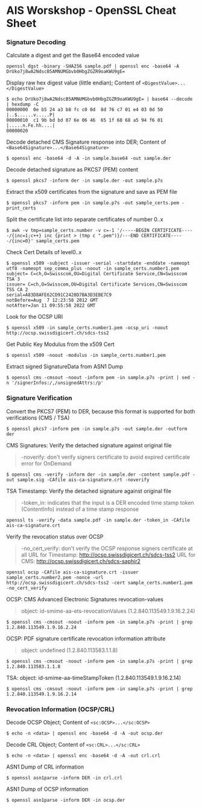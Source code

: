 AIS Worskshop - OpenSSL Cheat Sheet
===========

### Signature Decoding

Calculate a digest and get the Base64 encoded value
```
openssl dgst -binary -SHA256 sample.pdf | openssl enc -base64 -A
DrUko7j8wA2NdscB5AMNUMGbvb0HbgZGZR9oaKWU9gE=
```

Display raw hex digest value (little endian); Content of `<DigestValue>...</DigestValue>`
```
$ echo DrUko7j8wA2NdscB5AMNUMGbvb0HbgZGZR9oaKWU9gE= | base64 --decode | hexdump -C
00000000  0e b5 24 a3 b8 fc c0 0d  8d 76 c7 01 e4 03 0d 50  |..$......v.....P|
00000010  c1 9b bd bd 07 6e 06 46  65 1f 68 68 a5 94 f6 01  |.....n.Fe.hh....|
00000020
```

Decode detached CMS Signature response into DER; Content of `<Base64Signature>...</Base64Signature>`
```
$ openssl enc -base64 -d -A -in sample.base64 -out sample.der
```

Decode detached signature as PKCS7 (PEM) content
```
$ openssl pkcs7 -inform der -in sample.der -out sample.p7s
```

Extract the x509 certificates from the signature and save as PEM file
```
$ openssl pkcs7 -inform pem -in sample.p7s -out sample_certs.pem -print_certs
```

Split the certificate list into separate certificates of number 0..x
```
$ awk -v tmp=sample_certs.number -v c=-1 '/-----BEGIN CERTIFICATE-----/{inc=1;c++} inc {print > (tmp c ".pem")}/---END CERTIFICATE-----/{inc=0}' sample_certs.pem
```

Check Cert Details of level0..x 
```
$ openssl x509 -subject -issuer -serial -startdate -enddate -nameopt utf8 -nameopt sep_comma_plus -noout -in sample_certs.number1.pem
subject= C=ch,O=Swisscom,OU=Digital Certificate Service,CN=Swisscom TSA 3
issuer= C=ch,O=Swisscom,OU=Digital Certificate Services,CN=Swisscom TSS CA 2
serial=A83D8AFE62CD91C2420D7BA3D3EBE7C9
notBefore=Aug  7 12:23:58 2012 GMT
notAfter=Jan 11 09:55:58 2022 GMT
```

Look for the OCSP URI
```
$ openssl x509 -in sample_certs.number1.pem -ocsp_uri -noout
http://ocsp.swissdigicert.ch/sdcs-tss2
```

Get Public Key Modulus from the x509 Cert
```
$ openssl x509 -noout -modulus -in sample_certs.number1.pem
```

Extract signed SignatureData from ASN1 Dump
```
$ openssl cms -cmsout -noout -inform pem -in sample.p7s -print | sed -n '/signerInfos:/,/unsignedAttrs:/p'
```

### Signature Verification

Convert the PKCS7 (PEM) to DER, because this format is supported for both verifications (CMS / TSA)
```
$ openssl pkcs7 -inform pem -in sample.p7s -out sample.der -outform der
```

CMS Signatures: Verify the detached signature against original file
> -noverify: don't verify signers certificate to avoid expired certificate error for OnDemand

```
$ openssl cms -verify -inform der -in sample.der -content sample.pdf -out sample.sig -CAfile ais-ca-signature.crt -noverify
```

TSA Timestamp: Verify the detached signature against original file
> -token_in: indicates that the input is a DER encoded time stamp token (ContentInfo) instead of a time stamp response

```
openssl ts -verify -data sample.pdf -in sample.der -token_in -CAfile ais-ca-signature.crt
```

Verify the revocation status over OCSP
> -no_cert_verify: don't verify the OCSP response signers certificate at all
> URL for Timestamp: http://ocsp.swissdigicert.ch/sdcs-tss2
> URL for CMS: http://ocsp.swissdigicert.ch/sdcs-saphir2

```
openssl ocsp -CAfile ais-ca-signature.crt -issuer sample_certs.number2.pem -nonce -url http://ocsp.swissdigicert.ch/sdcs-tss2 -cert sample_certs.number1.pem -no_cert_verify  
```

OCSP: CMS Advanced Electronic Signatures revocation-values
> object: id-smime-aa-ets-revocationValues (1.2.840.113549.1.9.16.2.24)

```
$ openssl cms -cmsout -noout -inform pem -in sample.p7s -print | grep 1.2.840.113549.1.9.16.2.24
```

OCSP: PDF signature certificate revocation information attribute
> object: undefined (1.2.840.113583.1.1.8)

```
$ openssl cms -cmsout -noout -inform pem -in sample.p7s -print | grep 1.2.840.113583.1.1.8
```

TSA: object: id-smime-aa-timeStampToken (1.2.840.113549.1.9.16.2.14)
```
$ openssl cms -cmsout -noout -inform pem -in sample.p7s -print | grep 1.2.840.113549.1.9.16.2.14
```

### Revocation Information (OCSP/CRL)

Decode OCSP Object; Content of `<sc:OCSP>...</sc:OCSP>`
```
$ echo -n <data> | openssl enc -base64 -d -A -out ocsp.der
```

Decode CRL Object; Content of `<sc:CRL>...</sc:CRL>`
```
$ echo -n <data> | openssl enc -base64 -d -A -out crl.crl
```

ASN1 Dump of CRL information
```
$ openssl asn1parse -inform DER -in crl.crl
```

ASN1 Dump of OCSP information
```
$ openssl asn1parse -inform DER -in ocsp.der
```

